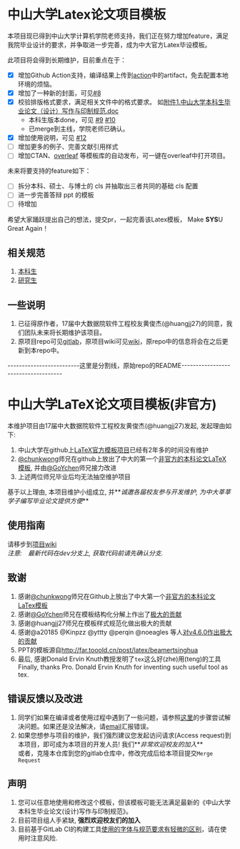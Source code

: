 # 中山大学Latex论文项目模板

本项目现已得到中山大学计算机学院老师支持，我们正在努力增加feature，满足我院毕业设计的要求，并争取进一步完善，成为中大官方Latex毕设模板。

此项目将会得到长期维护，目前重点在于：

- [x] 增加Github Action支持，编译结果上传到[action](https://github.com/SYSU-SCC/sysu-thesis/actions)中的artifact，免去配置本地环境的烦恼。
- [x] 增加了一种新的封面，可见[#8](https://github.com/SYSU-SCC/sysu-thesis/pull/8)
- [x] 校验排版格式要求，满足相关文件中的格式要求。 如[附件1.中山大学本科生毕业论文（设计）写作与印制规范.doc](./specifications/附件1.中山大学本科生毕业论文（设计）写作与印制规范.doc)
    - 本科生版本done，可见 [#9](https://github.com/SYSU-SCC/sysu-thesis/pull/9) [#10](https://github.com/SYSU-SCC/sysu-thesis/pull/10)
    - 已merge到主线，学院老师已确认。
- [x] 增加使用说明，可见 [#12](https://github.com/SYSU-SCC/sysu-thesis/pull/12)
- [ ] 增加更多的例子、完善文献引用样式
- [ ] 增加CTAN、[overleaf](https://www.overleaf.com/) 等模板库的自动发布，可一键在overleaf中打开项目。

未来将要支持的feature如下：

- [ ] 拆分本科、硕士、与博士的 cls 并抽取出三者共同的基础 cls 配置
- [ ] 进一步完善答辩 ppt 的模板
- [ ] 待增加

希望大家踊跃提出自己的想法，提交pr，一起完善该Latex模板， Make **SYS**U Great Again！

## 相关规范

1. [本科生](./specifications/附件1.中山大学本科生毕业论文（设计）写作与印制规范.doc)
2. [研究生](http://graduate.sysu.edu.cn/rules)

## 一些说明

1. 已征得原作者，17届中大数据院软件工程校友黄俊杰(@huangjj27)的同意，我们团队未来将长期维护该项目。
2. 原项目repo可见[gitlab](https://gitlab.com/sysu-gitlab/latex-group/thesis)，原项目wiki可见[wiki](https://gitlab.com/sysu-gitlab/latex-group/thesis/-/wikis/home)，原repo中的信息将会在之后更新到本repo中。

-------------------------这里是分割线，原始repo的README------------------------------------

# 中山大学LaTeX论文项目模板(非官方)
本维护项目由17届中大数据院软件工程校友黄俊杰(@huangjj27)发起, 发起理由如下:
1. 中山大学在github上[LaTeX官方模板项目](http://github.com/sysu/sysuthesis)已经有2年多的时间没有维护
1. [@chunkwong](https://github.com/chungkwong)师兄在github上放出了中大的第一个[非官方的本科论文LaTeX模板](https://github.com/chungkwong/sysu_thesis), 并由[@GoYchen](https://github.com/GoYchen)师兄接力改进
1. 上述两位师兄毕业后均无法抽空维护项目

基于以上理由, 本项目维护小组成立, 并**_诚邀各届校友参与开发维护, 为中大莘莘学子编写毕业论文提供方便_**

## 使用指南
请移步到[项目wiki](https://gitlab.com/sysu-gitlab/latex-group/thesis/wikis/home)  
_注意:　最新代码在dev分支上, 获取代码前请先确认分支._

## 致谢
1. 感谢[@chunkwong](https://github.com/chungkwong)师兄在Github上放出了中大第一个[非官方的本科论文LaTex模板](https://github.com/chungkwong/sysu_thesis)
1. 感谢[@GoYchen](https://github.com/GoYchen)师兄在模板结构化分解上作出了[极大的贡献](https://github.com/GoYchen/sysu_thesis)
1. 感谢@huangjj27师兄在模板样式规范化做出极大的贡献
1. 感谢@a20185 @Kinpzz @yttty @perqin @noeagles 等人[对v4.6.0作出极大的贡献](https://gitlab.com/sysu-gitlab/latex-group/thesis/merge_requests/32)
1. PPT的模板源自<http://far.tooold.cn/post/latex/beamertsinghua>
1. 最后, 感谢Donald Ervin Knuth教授发明了`tex`这么好(zhe)用(teng)的工具  
    Finally, thanks Pro. Donald Ervin Knuth for inventing such useful tool as tex.

## 错误反馈以及改进
1. 同学们如果在编译或者使用过程中遇到了一些问题，请参照[这里](ihttps://github.com/ryanhanwu/How-To-Ask-Questions-The-Smart-Way)的步骤尝试解决问题。如果还是没法解决，请[email](mailto:incoming+sysu-gitlab/latex-group/thesis@gitlab.com)汇报错误。
1. 如果您想参与项目的维护，我们强烈建议您发起访问请求(Access request)到本项目，即可成为本项目的开发人员! 我们**_非常欢迎校友的加入_**  
    或者，克隆本仓库到您的gitlab仓库中，修改完成后给本项目提交`Merge Request`

## 声明
1. 您可以任意地使用和修改这个模板，但该模板可能无法满足最新的《中山大学本科生毕业论文(设计)写作与印制规范》。
1. 目前项目组人手紧缺, **强烈欢迎校友们的加入**
1. 目前基于GitLab CI的构建工具[使用的字体与规范要求有轻微的区别](https://gitlab.com/sysu-gitlab/latex-group/thesis/merge_requests/29#note_66184589)，请在使用时注意风险.
